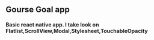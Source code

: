<h2>Gourse Goal app</h2>

<h4>Basic react native app. I take look on Flatlist,ScrollView,Modal,Stylesheet,TouchableOpacity</h4>
